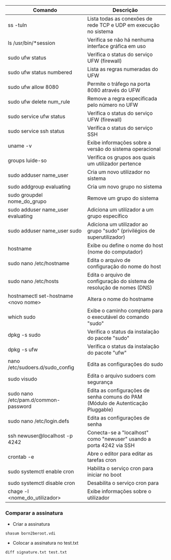 | Comando                               | Descrição                                                                 |
|---------------------------------------|---------------------------------------------------------------------------|
| ss -tuln                              | Lista todas as conexões de rede TCP e UDP em execução no sistema           |
| ls /usr/bin/*session                   | Verifica se não há nenhuma interface gráfica em uso                       |
| sudo ufw status                       | Verifica o status do serviço UFW (firewall)                               |
| sudo ufw status numbered              | Lista as regras numeradas do UFW                                           |
| sudo ufw allow 8080                   | Permite o tráfego na porta 8080 através do UFW                            |
| sudo ufw delete num_rule              | Remove a regra especificada pelo número no UFW                             |
| sudo service ufw status               | Verifica o status do serviço UFW (firewall)                               |
| sudo service ssh status               | Verifica o status do serviço SSH                                          |
| uname -v                              | Exibe informações sobre a versão do sistema operacional                    |
| groups luide-so                       | Verifica os grupos aos quais um utilizador pertence                           |
| sudo adduser name_user                | Cria um novo utilizador no sistema                                           |
| sudo addgroup evaluating              | Cria um novo grupo no sistema                                             |
| sudo groupdel nome_do_grupo           | Remove um grupo do sistema                                                |
| sudo adduser name_user evaluating     | Adiciona um utilizador a um grupo específico                                 |
| sudo adduser name_user sudo           | Adiciona um utilizador ao grupo "sudo" (privilégios de superutilizador)       |
| hostname                              | Exibe ou define o nome do host (nome do computador)                       |
| sudo nano /etc/hostname               | Edita o arquivo de configuração do nome do host                           |
| sudo nano /etc/hosts                  | Edita o arquivo de configuração do sistema de resolução de nomes (DNS)     |
| hostnamectl set-hostname \<novo nome\>  | Altera o nome do hostname                                                  |
| which sudo                            | Exibe o caminho completo para o executável do comando "sudo"               |
| dpkg -s sudo                          | Verifica o status da instalação do pacote "sudo"                          |
| dpkg -s ufw                           | Verifica o status da instalação do pacote "ufw"                           |
| nano /etc/sudoers.d/sudo_config       | Edita as configurações do sudo                                             |
| sudo visudo                           | Edita o arquivo sudoers com segurança                                     |
| sudo nano /etc/pam.d/common-password  | Edita as configurações de senha comuns do PAM (Módulo de Autenticação Pluggable) |
| sudo nano /etc/login.defs             | Edita as configurações de senha                                             |
| ssh newuser@localhost -p 4242         | Conecta-se a "localhost" como "newuser" usando a porta 4242 via SSH        |
| crontab -e                            | Abre o editor para editar as tarefas cron                                 |
| sudo systemctl enable cron            | Habilita o serviço cron para iniciar no boot                              |
| sudo systemctl disable cron           | Desabilita o serviço cron para                                             |
| chage -l <nome_do_utilizador>           | Exibe informações sobre o utilizador                              |


### Comparar a assinatura

- Criar a assinatura

`shasum born2beroot.vdi`

- Colocar a assinatura no test.txt
    
`diff signature.txt test.txt`

